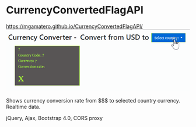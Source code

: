 # CurrencyConvertedFlagAPI
https://mgamatero.github.io/CurrencyConvertedFlagAPI/
![CurrencyConvertedFlagAPI App](https://github.com/mgamatero/CurrencyConvertedFlagAPI/blob/master/CurrencyConverter.gif "USD Currency Converter App")


Shows currency conversion rate from $$$ to selected country currency.  Realtime data.

jQuery, Ajax, Bootstrap 4.0, CORS proxy
